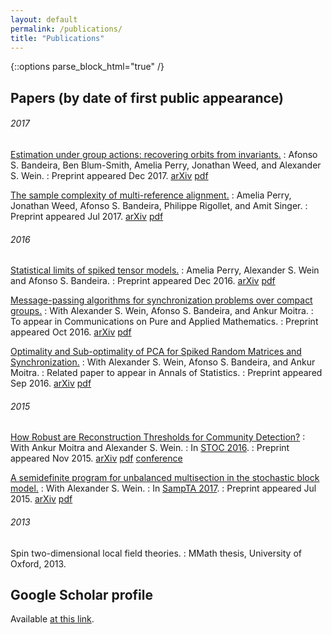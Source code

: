 ```yaml
---
layout: default
permalink: /publications/
title: "Publications"
---
```


{::options parse_block_html="true" /}

<article class="wrap" itemscope itemtype="http://schema.org/Article">
<div class="inner-wrap">

## Papers (by date of first public appearance)

###### 2017

[Estimation under group actions: recovering orbits from invariants.](http://arxiv.org/abs/1712.10163)
: Afonso S. Bandeira, Ben Blum-Smith, Amelia Perry, Jonathan Weed, and Alexander S. Wein.
: Preprint appeared Dec 2017. [arXiv](http://arxiv.org/abs/1712.10163) [pdf](http://arxiv.org/pdf/1712.10163.pdf)

[The sample complexity of multi-reference alignment.](http://arxiv.org/abs/1707.00943)
: Amelia Perry, Jonathan Weed, Afonso S. Bandeira, Philippe Rigollet, and Amit Singer.
: Preprint appeared Jul 2017. [arXiv](http://arxiv.org/abs/1707.00943) [pdf](http://arxiv.org/pdf/1707.00943.pdf)

###### 2016

[Statistical limits of spiked tensor models.](http://arxiv.org/abs/1612.07728) 
: Amelia Perry, Alexander S. Wein and Afonso S. Bandeira.
: Preprint appeared Dec 2016. [arXiv](http://arxiv.org/abs/1612.07728) [pdf](http://arxiv.org/pdf/1612.07728.pdf)

[Message-passing algorithms for synchronization problems over compact groups.](http://arxiv.org/abs/1610.04583)
: With Alexander S. Wein, Afonso S. Bandeira, and Ankur Moitra.
: To appear in Communications on Pure and Applied Mathematics.
: Preprint appeared Oct 2016. [arXiv](http://arxiv.org/abs/1610.04583) [pdf](http://arxiv.org/pdf/1610.04583.pdf)

[Optimality and Sub-optimality of PCA for Spiked Random Matrices and Synchronization.](http://arxiv.org/abs/1609.05573)
: With Alexander S. Wein, Afonso S. Bandeira, and Ankur Moitra.
: Related paper to appear in Annals of Statistics.
: Preprint appeared Sep 2016. [arXiv](http://arxiv.org/abs/1609.05573) [pdf](http://arxiv.org/pdf/1609.05573.pdf)

###### 2015

[How Robust are Reconstruction Thresholds for Community Detection?](http://arxiv.org/abs/1511.01473)
: With Ankur Moitra and Alexander S. Wein. 
: In [STOC 2016](http://acm-stoc.org/stoc2016).
: Preprint appeared Nov 2015. [arXiv](http://arxiv.org/abs/1511.01473) [pdf](http://arxiv.org/pdf/1511.01473.pdf) [conference](http://dl.acm.org/citation.cfm?doid=2897518.2897573)

[A semidefinite program for unbalanced multisection in the stochastic block model.](http://arxiv.org/abs/1507.05605)
: With Alexander S. Wein. 
: In [SampTA 2017](http://sampta2017.ee).
: Preprint appeared Jul 2015. [arXiv](http://arxiv.org/abs/1507.05605) [pdf](http://arxiv.org/pdf/1507.05605.pdf)

###### 2013

Spin two-dimensional local field theories.
: MMath thesis, University of Oxford, 2013.


## Google Scholar profile

Available [at this link](https://scholar.google.com/citations?user=sfkgw-EAAAAJ).

</div>
</article>
